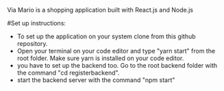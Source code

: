 Via Mario is a shopping application built with React.js and Node.js

#Set up instructions:
- To set up the application on your system clone from this github repository.
- Open your terminal on your code editor and type "yarn start" from the root folder. Make sure yarn is installed on your code editor.
- you have to set up the backend too. Go to the root backend folder with the command "cd registerbackend".
- start the backend server with the command "npm start" 
